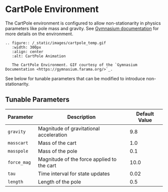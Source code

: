 # CartPole Environment

The CartPole environment is configured to allow non-stationarity in physics parameters like pole mass and gravity. See [Gymnasium documentation](https://gymnasium.farama.org/environments/classic_control/cart_pole/) for more details on the environment. 

```{eval-rst}
.. figure:: /_static/images/cartpole_temp.gif
   :width: 300px
   :align: center
   :alt: CartPole Animation

   The CartPole Environment. GIF courtesy of the `Gymnasium Documentation <https://gymnasium.farama.org/>`_.
```   
See below for tunable parameters that can be modified to introduce non-stationarity.

## Tunable Parameters
| Parameter | Description | Default Value |
|-----------|-------------|---------------|
| `gravity` | Magnitude of gravitational acceleration | 9.8 |
| `masscart` | Mass of the cart | 1.0 |
| `masspole` | Mass of the pole | 0.1 |
| `force_mag` | Magnitude of the force applied to the cart | 10.0 |
| `tau` | Time interval for state updates | 0.02 |
| `length` | Length of the pole | 0.5 |